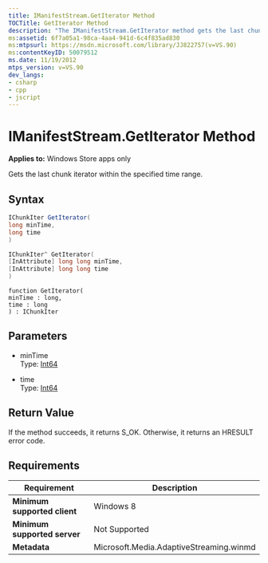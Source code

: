 ```yaml
---
title: IManifestStream.GetIterator Method
TOCTitle: GetIterator Method
description: "The IManifestStream.GetIterator method gets the last chunk iterator within the specified time range."
ms:assetid: 6f7a05a1-98ca-4aa4-941d-6c4f835ad830
ms:mtpsurl: https://msdn.microsoft.com/library/JJ822757(v=VS.90)
ms:contentKeyID: 50079512
ms.date: 11/19/2012
mtps_version: v=VS.90
dev_langs:
- csharp
- cpp
- jscript
---
```


# IManifestStream.GetIterator Method

**Applies to:** Windows Store apps only

Gets the last chunk iterator within the specified time range.

## Syntax

```csharp
IChunkIter GetIterator(
long minTime,
long time
)
```

```cpp
IChunkIter^ GetIterator(
[InAttribute] long long minTime, 
[InAttribute] long long time
)
```

```jscript
function GetIterator(
minTime : long, 
time : long
) : IChunkIter
```

## Parameters

  - minTime  
    Type: [Int64](https://msdn.microsoft.com/library/6yy583ek)

  - time  
    Type: [Int64](https://msdn.microsoft.com/library/6yy583ek)

## Return Value

If the method succeeds, it returns S\_OK. Otherwise, it returns an HRESULT error code.

## Requirements

|Requirement|Description|
|--- |--- |
|**Minimum supported client**|Windows 8|
|**Minimum supported server**|Not Supported|
|**Metadata**|Microsoft.Media.AdaptiveStreaming.winmd|
